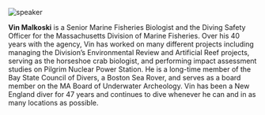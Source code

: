 ![speaker](https://user-images.githubusercontent.com/22645974/175053687-ccad968c-92d4-4fed-bb64-dcb9ff3e4ff6.jpg)

**Vin Malkoski** is a Senior Marine Fisheries Biologist and the Diving Safety Officer for the Massachusetts Division of Marine Fisheries. Over his 40 years with the agency, Vin has worked on many different projects including managing the Division’s Environmental Review and Artificial Reef projects, serving as the horseshoe crab biologist, and performing impact assessment studies on Pilgrim Nuclear Power Station. He is a long-time member of the Bay State Council of Divers, a Boston Sea Rover, and serves as a board member on the MA Board of Underwater Archeology. Vin has been a New England diver for 47 years and continues to dive whenever he can and in as many locations as possible.
